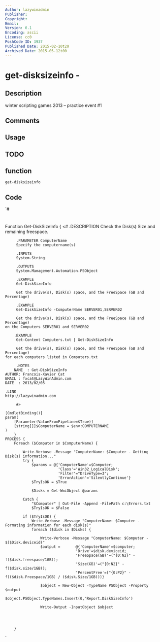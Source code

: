 ```yaml
---
Author: lazywinadmin
Publisher: 
Copyright: 
Email: 
Version: 0.1
Encoding: ascii
License: cc0
PoshCode ID: 3937
Published Date: 2015-02-10t20
Archived Date: 2015-05-12t00
---
```


# get-disksizeinfo - 

## Description

winter scripting games 2013 – practice event #1

## Comments



## Usage



## TODO



## function

`get-disksizeinfo`

## Code

`#
 #
 Function Get-DiskSizeInfo {
         <#
         .DESCRIPTION
         Check the Disk(s) Size and remaining freespace.
 
         .PARAMETER ComputerName
         Specify the computername(s)
 
         .INPUTS
         System.String
 
         .OUTPUTS
         System.Management.Automation.PSObject
 
         .EXAMPLE
         Get-DiskSizeInfo
         
         Get the drive(s), Disk(s) space, and the FreeSpace (GB and Percentage)
 
         .EXAMPLE
         Get-DiskSizeInfo -ComputerName SERVER01,SERVER02
 
         Get the drive(s), Disk(s) space, and the FreeSpace (GB and Percentage)
 	on the Computers SERVER01 and SERVER02
 
 		.EXAMPLE
         Get-Content Computers.txt | Get-DiskSizeInfo
 
         Get the drive(s), Disk(s) space, and the FreeSpace (GB and Percentage)
 	for each computers listed in Computers.txt
 
         .NOTES
     	NAME  : Get-DiskSizeInfo
 	AUTHOR: Francois-Xavier Cat
 	EMAIL : fxcat@LazyWinAdmin.com
 	DATE  : 2013/02/05 
 	
 	.LINK
 	http://lazywinadmin.com
 
         #>
 
 	[CmdletBinding()]
 	param(
 		[Parameter(ValueFromPipeline=$True)]
 		[string[]]$ComputerName = $env:COMPUTERNAME
 	)
 		}
 	PROCESS {
 		Foreach ($Computer in $ComputerName) {
 			
 			Write-Verbose -Message "ComputerName: $Computer - Getting Disk(s) information..."
 			try {
 				$params = @{'ComputerName'=$Computer;
 	            			'Class'='Win32_LogicalDisk';
 							'Filter'="DriveType=3";
 							'ErrorAction'='SilentlyContinue'}
 				$TryIsOK = $True
 				
 				$Disks = Get-WmiObject @params
 			
 			Catch {
             	"$Computer" | Out-File -Append -FilePath c:\Errors.txt
             	$TryIsOK = $False
 			
 			if ($TryIsOK) {
 				Write-Verbose -Message "ComputerName: $Computer - Formating information for each disk(s)"
             	foreach ($disk in $Disks) {
 					
 					Write-Verbose -Message "ComputerName: $Computer - $($Disk.deviceid)"
 					$output =	 	@{'ComputerName'=$computer;
                     				'Drive'=$disk.deviceid;
 									'FreeSpace(GB)'=("{0:N2}" -f($disk.freespace/1GB));
 									'Size(GB)'=("{0:N2}" -f($disk.size/1GB));
 									'PercentFree'=("{0:P2}" -f(($disk.Freespace/1GB) / ($disk.Size/1GB)))}
 					
 					$object = New-Object -TypeName PSObject -Property $output
                 	$object.PSObject.TypeNames.Insert(0,'Report.DiskSizeInfo')
 					
 					Write-Output -InputObject $object
 					
 				
 			
 		
 		}
`

